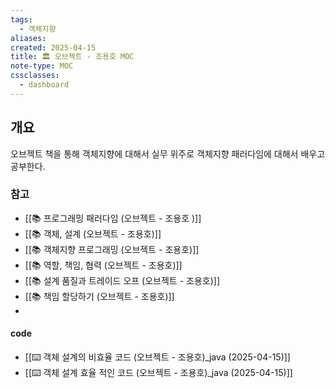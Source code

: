 ```yaml
---
tags:
  - 객체지향
aliases: 
created: 2025-04-15
title: 🏛️ 오브젝트 - 조용호 MOC
note-type: MOC
cssclasses:
  - dashboard
---
```


## 개요

오브젝트 책을 통해 객체지향에 대해서 실무 위주로 객체지향 패러다임에 대해서 배우고 공부한다.



### 참고

- [[📚 프로그래밍 패러다임 (오브젝트 - 조용호 )]]
- [[📚 객체, 설계 (오브젝트 - 조용호)]]
- [[📚 객체지향 프로그래밍 (오브젝트 - 조용호)]]
- [[📚 역할, 책임, 협력 (오브젝트 - 조용호)]]
- [[📚 설계 품질과 트레이드 오프 (오브젝트 - 조용호)]]
- [[📚 책임 할당하기 (오브젝트 - 조용호)]]
- 

#### code

- [[⌨️ 객체 설계의 비효율 코드 (오브젝트 - 조용호)_java (2025-04-15)]]
- [[⌨️ 객체 설계 효율 적인 코드 (오브젝트 - 조용호)_java (2025-04-15)]]